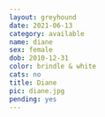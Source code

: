 ```yaml
---
layout: greyhound
date: 2021-06-13
category: available
name: diane
sex: female
dob: 2010-12-31
color: brindle & white
cats: no
title: Diane
pic: diane.jpg
pending: yes
---
```


